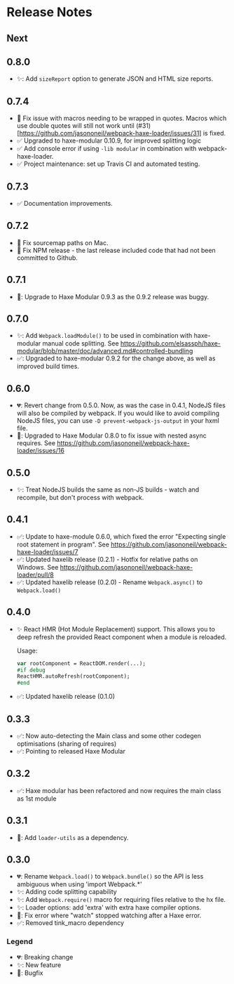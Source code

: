 # Release Notes

## Next

## 0.8.0

* ✨: Add `sizeReport` option to generate JSON and HTML size reports.

## 0.7.4

* 🐛 Fix issue with macros needing to be wrapped in quotes.
  Macros which use double quotes will still not work until
  (#31)[https://github.com/jasononeil/webpack-haxe-loader/issues/31] is fixed.
* ✅ Upgraded to haxe-modular 0.10.9, for improved splitting logic
* ✅ Add console error if using `-lib modular` in combination with webpack-haxe-loader.
* ✅ Project maintenance: set up Travis CI and automated testing.

## 0.7.3

* ✅ Documentation improvements.

## 0.7.2

* 🐛 Fix sourcemap paths on Mac.
* 🐛 Fix NPM release - the last release included code that had not been committed to Github.

## 0.7.1

* 🐛: Upgrade to Haxe Modular 0.9.3 as the 0.9.2 release was buggy.

## 0.7.0

* ✨: Add `Webpack.loadModule()` to be used in combination with haxe-modular manual code splitting. See https://github.com/elsassph/haxe-modular/blob/master/doc/advanced.md#controlled-bundling
* ✅: Upgraded to haxe-modular 0.9.2 for the change above, as well as improved build times.

## 0.6.0

* 💔: Revert change from 0.5.0. Now, as was the case in 0.4.1, NodeJS files will
  also be compiled by webpack. If you would like to avoid compiling NodeJS files,
  you can use `-D prevent-webpack-js-output` in your hxml file.
* 🐛: Upgraded to Haxe Modular 0.8.0 to fix issue with nested async requires.
  See https://github.com/jasononeil/webpack-haxe-loader/issues/16

## 0.5.0

* ✨: Treat NodeJS builds the same as non-JS builds - watch and recompile, but don't process with webpack.

## 0.4.1

* ✅: Update to haxe-module 0.6.0, which fixed the error "Expecting single root statement in program". See https://github.com/jasononeil/webpack-haxe-loader/issues/7
* ✅: Updated haxelib release (0.2.1) - Hotfix for relative paths on Windows. See https://github.com/jasononeil/webpack-haxe-loader/pull/8
* ✅: Updated haxelib release (0.2.0) - Rename `Webpack.async()` to `Webpack.load()`

## 0.4.0

* ✨ React HMR (Hot Module Replacement) support. This allows you to deep refresh the provided React component when a module is reloaded.

  Usage:

  ```haxe
  var rootComponent = ReactDOM.render(...);
  #if debug
  ReactHMR.autoRefresh(rootComponent);
  #end
  ```

* ✅: Updated haxelib release (0.1.0)

## 0.3.3

* ✅: Now auto-detecting the Main class and some other codegen optimisations (sharing of requires)
* ✅: Pointing to released Haxe Modular

## 0.3.2

* ✅: Haxe modular has been refactored and now requires the main class as 1st module

## 0.3.1

* 🐛: Add `loader-utils` as a dependency.

## 0.3.0

* 💔: Rename `Webpack.load()` to `Webpack.bundle()` so the API is less ambiguous when using 'import Webpack.\*'
* ✨: Adding code splitting capability
* ✨: Add `Webpack.require()` macro for requiring files relative to the hx file.
* ✨: Loader options: add 'extra' with extra haxe compiler options.
* 🐛: Fix error where "watch" stopped watching after a Haxe error.
* ✅: Removed tink_macro dependency

### Legend

* 💔: Breaking change
* ✨: New feature
* 🐛: Bugfix
